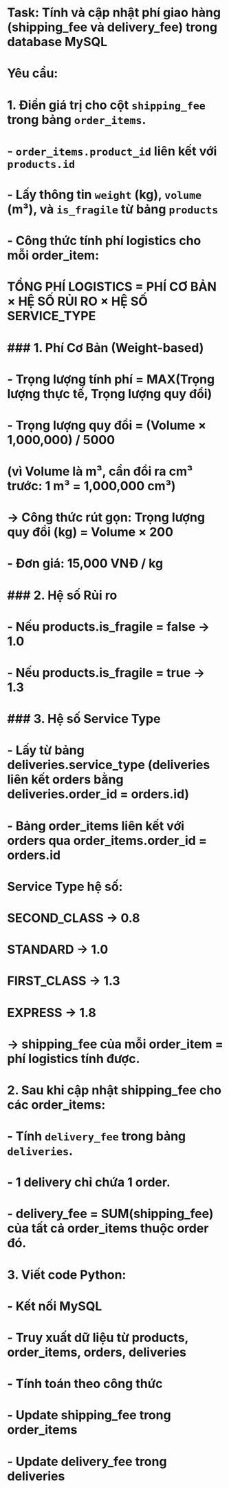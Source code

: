 # Task: Tính và cập nhật phí giao hàng (shipping_fee và delivery_fee) trong database MySQL

# Yêu cầu:
# 1. Điền giá trị cho cột `shipping_fee` trong bảng `order_items`.
#    - `order_items.product_id` liên kết với `products.id`
#    - Lấy thông tin `weight` (kg), `volume` (m³), và `is_fragile` từ bảng `products`
#    - Công thức tính phí logistics cho mỗi order_item:
#
#    TỔNG PHÍ LOGISTICS = PHÍ CƠ BẢN × HỆ SỐ RỦI RO × HỆ SỐ SERVICE_TYPE
#
#    ### 1. Phí Cơ Bản (Weight-based)
#    - Trọng lượng tính phí = MAX(Trọng lượng thực tế, Trọng lượng quy đổi)
#    - Trọng lượng quy đổi = (Volume × 1,000,000) / 5000
#         (vì Volume là m³, cần đổi ra cm³ trước: 1 m³ = 1,000,000 cm³)
#         → Công thức rút gọn: Trọng lượng quy đổi (kg) = Volume × 200
#    - Đơn giá: 15,000 VNĐ / kg
#
#    ### 2. Hệ số Rủi ro
#    - Nếu products.is_fragile = false → 1.0
#    - Nếu products.is_fragile = true  → 1.3
#
#    ### 3. Hệ số Service Type
#    - Lấy từ bảng deliveries.service_type (deliveries liên kết orders bằng deliveries.order_id = orders.id)
#    - Bảng order_items liên kết với orders qua order_items.order_id = orders.id
#
#    Service Type hệ số:
#       SECOND_CLASS → 0.8
#       STANDARD     → 1.0
#       FIRST_CLASS  → 1.3
#       EXPRESS      → 1.8
#
#    → shipping_fee của mỗi order_item = phí logistics tính được.
#
# 2. Sau khi cập nhật shipping_fee cho các order_items:
#    - Tính `delivery_fee` trong bảng `deliveries`.
#    - 1 delivery chỉ chứa 1 order.
#    - delivery_fee = SUM(shipping_fee) của tất cả order_items thuộc order đó.
#
# 3. Viết code Python:
#    - Kết nối MySQL
#    - Truy xuất dữ liệu từ products, order_items, orders, deliveries
#    - Tính toán theo công thức
#    - Update shipping_fee trong order_items
#    - Update delivery_fee trong deliveries
